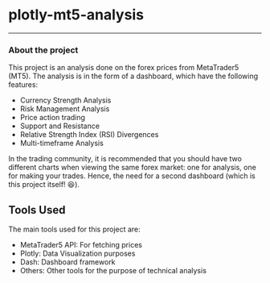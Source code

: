 # plotly-mt5-analysis
---

### About the project

This project is an analysis done on the forex prices from MetaTrader5 (MT5). The analysis is in the form of a dashboard, which have the following features:

* Currency Strength Analysis
* Risk Management Analysis
* Price action trading
* Support and Resistance
* Relative Strength Index (RSI) Divergences
* Multi-timeframe Analysis

In the trading community, it is recommended that you should have two different charts when viewing the same forex market: one for analysis, one for making your trades. Hence, the need for a second dashboard (which is this project itself! :laughing:).

## Tools Used

The main tools used for this project are:

- MetaTrader5 API: For fetching prices
- Plotly: Data Visualization purposes
- Dash: Dashboard framework
- Others: Other tools for the purpose of technical analysis